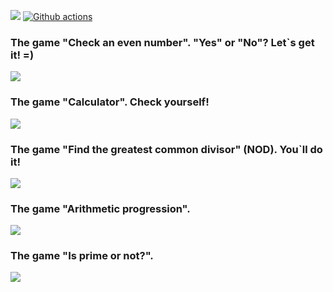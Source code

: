 <a href="https://codeclimate.com/github/KatherinaFed/frontend-project-lvl1/maintainability"><img src="https://api.codeclimate.com/v1/badges/33435174492c119ea799/maintainability" /></a> [![Github actions](https://github.com/KatherinaFed/frontend-project-lvl1/actions/workflows/github-actions.yml/badge.svg)](https://github.com/KatherinaFed/frontend-project-lvl1/actions/workflows/github-actions.yml)

### The game "Check an even number". "Yes" or "No"? Let`s get it! =)

<a href="https://asciinema.org/a/421965" target="_blank"><img src="https://asciinema.org/a/421965.svg" /></a>

### The game "Calculator". Check yourself!

<a href="https://asciinema.org/a/Qs8o4mJwa8N8BCtxeUZ8FchmM" target="_blank"><img src="https://asciinema.org/a/Qs8o4mJwa8N8BCtxeUZ8FchmM.svg" /></a>

### The game "Find the greatest common divisor" (NOD). You`ll do it!

<a href="https://asciinema.org/a/S4pbPeWoKR5RBLW4CaeIMxoQu" target="_blank"><img src="https://asciinema.org/a/S4pbPeWoKR5RBLW4CaeIMxoQu.svg" /></a>

### The game "Arithmetic progression".

<a href="https://asciinema.org/a/svDxYj3mS3dYQgWbfTYM5IVQi" target="_blank"><img src="https://asciinema.org/a/svDxYj3mS3dYQgWbfTYM5IVQi.svg" /></a>

### The game "Is prime or not?".

<a href="https://asciinema.org/a/hsYcJCW8TOMDWpeosl3b18Wcl" target="_blank"><img src="https://asciinema.org/a/hsYcJCW8TOMDWpeosl3b18Wcl.svg" /></a>